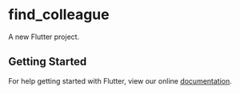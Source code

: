 # find_colleague

A new Flutter project.

## Getting Started

For help getting started with Flutter, view our online
[documentation](https://flutter.io/).
